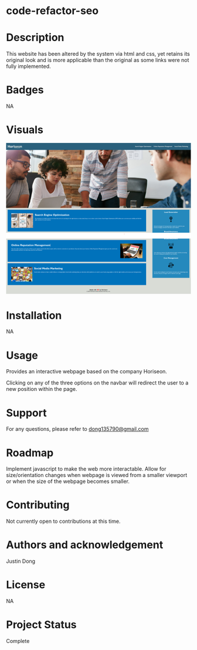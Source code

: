# code-refactor-seo

# Description 

This website has been altered by the system via html and css, yet retains its original look and is more applicable than the original as some links were not fully implemented. 

# Badges

NA

# Visuals

![Alt text](assets/images/1st%20ss.png)
![Alt text](assets/images/2nd%20ss.png)
# Installation

NA 
# Usage

Provides an interactive webpage based on the company Horiseon.

Clicking on any of the three options on the navbar will redirect the user to a new position within the page.
# Support

For any questions, please refer to dong135790@gmail.com

# Roadmap

Implement javascript to make the web more interactable.
Allow for size/orientation changes when webpage is viewed from a smaller viewport or when the size of the webpage becomes smaller.
# Contributing

Not currently open to contributions at this time.

# Authors and acknowledgement

Justin Dong
# License

NA

# Project Status

Complete